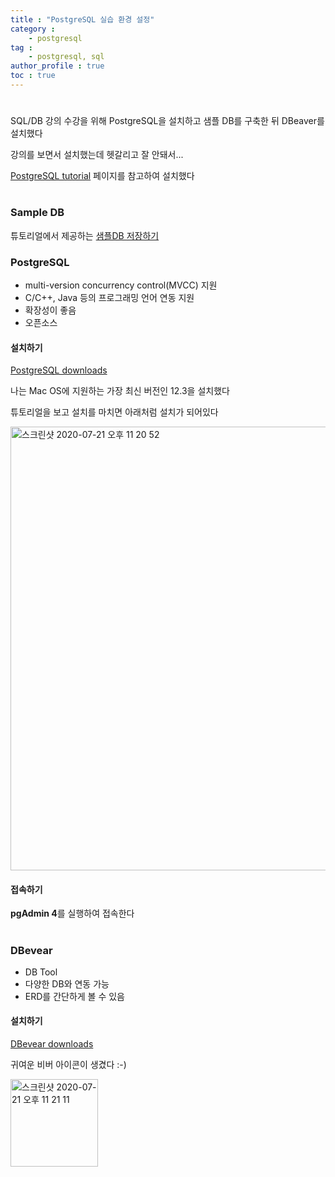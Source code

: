 ```yaml
---
title : "PostgreSQL 실습 환경 설정"
category : 
    - postgresql
tag : 
    - postgresql, sql
author_profile : true
toc : true
---
```

# 

SQL/DB 강의 수강을 위해 PostgreSQL을 설치하고 샘플 DB를 구축한 뒤 DBeaver를 설치했다

강의를 보면서 설치했는데 헷갈리고 잘 안돼서...

[PostgreSQL tutorial](https://www.postgresqltutorial.com/install-postgresql-macos/) 페이지를 참고하여 설치했다

#

### Sample DB 
튜토리얼에서 제공하는 [샘플DB 저장하기](https://www.postgresqltutorial.com/postgresql-sample-database/) 


### PostgreSQL
- multi-version concurrency control(MVCC) 지원
- C/C++, Java 등의 프로그래밍 언어 연동 지원
- 확장성이 좋음
- 오픈소스

#### 설치하기
[PostgreSQL downloads](https://www.enterprisedb.com/downloads/postgres-postgresql-downloads)

나는 Mac OS에 지원하는 가장 최신 버전인 12.3을 설치했다

튜토리얼을 보고 설치를 마치면 아래처럼 설치가 되어있다

<img width="710" alt="스크린샷 2020-07-21 오후 11 20 52" src="https://user-images.githubusercontent.com/57264003/88066685-00b51380-cba9-11ea-93bc-f6aee80b74be.png">

#### 접속하기

**pgAdmin 4**를 실행하여 접속한다

#

### DBevear 

- DB Tool
- 다양한 DB와 연동 가능
- ERD를 간단하게 볼 수 있음

#### 설치하기
[DBevear downloads](https://dbeaver.io/download/)

귀여운 비버 아이콘이 생겼다 :-)

<img width="140" alt="스크린샷 2020-07-21 오후 11 21 11" src="https://user-images.githubusercontent.com/57264003/88066673-fe52b980-cba8-11ea-8d7d-fb8c98c5769a.png">